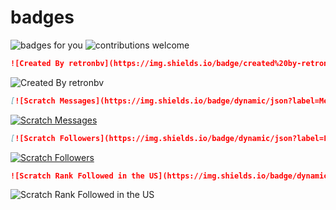 # badges
![badges for you](https://img.shields.io/static/v1?label=Badges%20for&message=you&color=ff5959&style=for-the-badge)
![contributions welcome](https://img.shields.io/static/v1?label=contributions&message=welcome&color=<COLOR>&style=for-the-badge)

```md
![Created By retronbv](https://img.shields.io/badge/created%20by-retronbv-4392D3?style=for-the-badge)]
```
![Created By retronbv](https://img.shields.io/badge/created%20by-retronbv-4392D3?style=for-the-badge)

```md
[![Scratch Messages](https://img.shields.io/badge/dynamic/json?label=Messages&query=count&url=https%3A%2F%2Fapi.scratch.mit.edu%2Fusers%2Fretronbv%2Fmessages%2Fcount&color=0074aa&style=for-the-badge&logo=scratch&logoColor=fff)](https://scratch.mit.edu/users/retronbv/)
```
[![Scratch Messages](https://img.shields.io/badge/dynamic/json?label=Messages&query=count&url=https%3A%2F%2Fapi.scratch.mit.edu%2Fusers%2FYOYITsM3M8%2Fmessages%2Fcount&color=0074aa&style=for-the-badge&logo=scratch&logoColor=fff)](https://scratch.mit.edu/users/retronbv/)

```md
[![Scratch Followers](https://img.shields.io/badge/dynamic/json?label=Followers&query=statistics.followers&url=https%3A%2F%2Fscratchdb.lefty.one%2Fv2%2Fuser%2Finfo%2Fretronbv&color=0074aa&style=for-the-badge&logo=scratch&logoColor=fff)](https://scratch.mit.edu/users/retronbv/followers/)
```
[![Scratch Followers](https://img.shields.io/badge/dynamic/json?label=Followers&query=statistics.followers&url=https%3A%2F%2Fscratchdb.lefty.one%2Fv2%2Fuser%2Finfo%2FYOYITsM3M8&color=0074aa&style=for-the-badge&logo=scratch&logoColor=fff)](https://scratch.mit.edu/users/retronbv/followers/)
```md
![Scratch Rank Followed in the US](https://img.shields.io/badge/dynamic/json?style=for-the-badge&cacheSeconds=1&color=0074aa&label=Rank%20Followed%20USA&query=statistics.ranks.country.followers&url=https://scratchdb.lefty.one/v2/user/info/retronbv&logo=scratch&logoColor=fff)
```
![Scratch Rank Followed in the US](https://img.shields.io/badge/dynamic/json?style=for-the-badge&cacheSeconds=1&color=0074aa&label=Rank%20Followed%20USA&query=statistics.ranks.country.followers&url=https://scratchdb.lefty.one/v2/user/info/YOYITsM3M8&logo=scratch&logoColor=fff)
